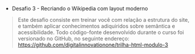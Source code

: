 * Desafio 3 - Recriando o Wikipedia com layout moderno
>Este desafio consiste em treinar você com relação a estrutura do site, e também aplicar conhecimentos adiquiridos sobre semântica e acessibilidade.
>Todo código-fonte desenvolvido durante o curso foi versionado no GitHub, no seguinte endereço:
>https://github.com/digitalinnovationone/trilha-html-modulo-3